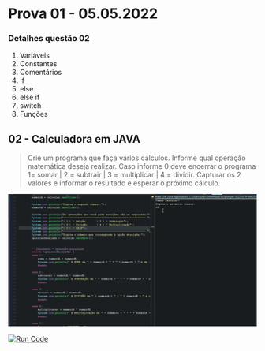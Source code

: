 # Prova 01 - 05.05.2022

### Detalhes questão 02 

1. Variáveis
1. Constantes
1. Comentários
1. If
  1. else
  1. else if
1. switch
1. Funções

## 02 - Calculadora em JAVA
> Crie um programa que faça vários cálculos.
Informe qual operação matemática deseja realizar.
Caso informe 0 deve encerrar o programa
1=  somar |
2 = subtrair |
3 = multiplicar |
4 = dividir.
Capturar os 2 valores e informar o resultado e esperar o próximo cálculo.


![Gif Calculadora em JAVA!](/gif_img/prova02.gif)

[![Run Code](https://img.shields.io/badge/-Run%20%20code%20-green?style=flat&logo=replit&logoColor=white)](https://replit.com/@ariana-ssilva/SophisticatedInternalTitle#Main.java:7:34)&nbsp;
